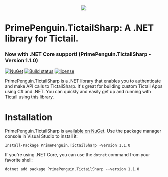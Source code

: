 <div align="center">
  <img href="" src="https://www.primepenguin.com/">
</div>

# PrimePenguin.TictailSharp: A .NET library for Tictail.
### Now with .NET Core support! (PrimePenguin.TictailSharp -Version 1.1.0)

[![NuGet](https://img.shields.io/nuget/v/TictailSharp.svg?maxAge=3600)](https://www.nuget.org/packages/PrimePenguin.TictailSharp/)
[![Build status](https://ci.appveyor.com/api/projects/status/58l0gs6cqak3xtlf/branch/master?svg=true)]()
[![license](https://img.shields.io/github/license/PrimePenguin/PrimePenguin.TictailSharp.svg?maxAge=3600)](https://github.com/PrimePenguin/PrimePenguin.TictailSharp/blob/master/LICENSE)

PrimePenguin.TictailSharp is a .NET library that enables you to authenticate and make API calls to TictailSharp. 
It's great for building custom Tictail Apps using C# and .NET. You can quickly and easily get up and running with Tictail using this library.

# Installation

PrimePenguin.TictailSharp is [available on NuGet](https://www.nuget.org/packages/PrimePenguin.TictailSharp/1.1.0). Use the package manager
console in Visual Studio to install it:

```
Install-Package PrimePenguin.TictailSharp -Version 1.1.0
```

If you're using .NET Core, you can use the `dotnet` command from your favorite shell:

```
dotnet add package PrimePenguin.TictailSharp --version 1.1.0
```
